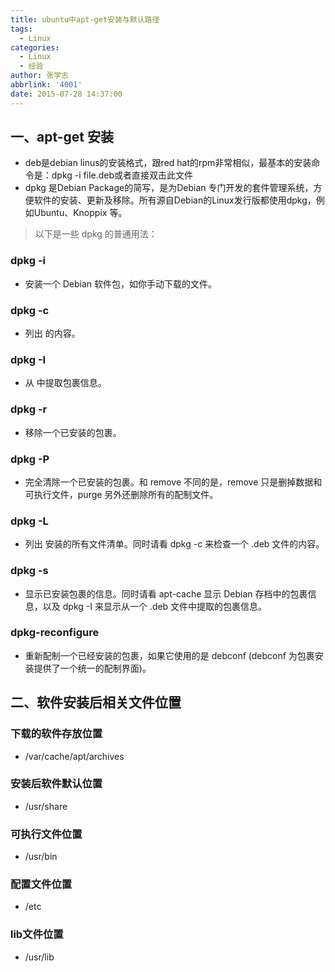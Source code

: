 ```yaml
---
title: ubuntu中apt-get安装与默认路径
tags:
  - Linux
categories:
  - Linux
  - 经验
author: 张学志
abbrlink: '4001'
date: 2015-07-28 14:37:00
---
```




## 一、apt-get 安装

* deb是debian linus的安装格式，跟red hat的rpm非常相似，最基本的安装命令是：dpkg -i file.deb或者直接双击此文件
*  dpkg 是Debian Package的简写，是为Debian 专门开发的套件管理系统，方便软件的安装、更新及移除。所有源自Debian的Linux发行版都使用dpkg，例如Ubuntu、Knoppix 等。

>  以下是一些 dpkg 的普通用法：

<!-- more -->

### dpkg -i
* 安装一个 Debian 软件包，如你手动下载的文件。

### dpkg -c
* 列出 的内容。

### dpkg -I
* 从 中提取包裹信息。

### dpkg -r
* 移除一个已安装的包裹。

### dpkg -P
* 完全清除一个已安装的包裹。和 remove 不同的是，remove 只是删掉数据和可执行文件，purge 另外还删除所有的配制文件。

### dpkg -L
* 列出 安装的所有文件清单。同时请看 dpkg -c 来检查一个 .deb 文件的内容。

### dpkg -s
* 显示已安装包裹的信息。同时请看 apt-cache 显示 Debian 存档中的包裹信息，以及 dpkg -I 来显示从一个 .deb 文件中提取的包裹信息。

### dpkg-reconfigure
* 重新配制一个已经安装的包裹，如果它使用的是 debconf (debconf 为包裹安装提供了一个统一的配制界面)。


## 二、软件安装后相关文件位置

### 下载的软件存放位置
* /var/cache/apt/archives

### 安装后软件默认位置
* /usr/share

### 可执行文件位置 
* /usr/bin

### 配置文件位置
* /etc

### lib文件位置
* /usr/lib
